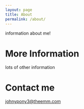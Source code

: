 ```yaml
---
layout: page
title: About
permalink: /about/
---
```


information about me!

# More Information

lots of other information

# Contact me

<johnypony3@theemm.com>
